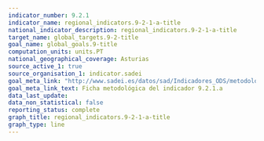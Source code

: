 ```yaml
---
indicator_number: 9.2.1
indicator_name: regional_indicators.9-2-1-a-title
national_indicator_description: regional_indicators.9-2-1-a-title
target_name: global_targets.9-2-title
goal_name: global_goals.9-title
computation_units: units.PT
national_geographical_coverage: Asturias
source_active_1: true
source_organisation_1: indicator.sadei
goal_meta_link: "http://www.sadei.es/datos/sad/Indicadores_ODS/metodologia/9.2.1.a.pdf"
goal_meta_link_text: Ficha metodológica del indicador 9.2.1.a
data_last_update:  
data_non_statistical: false
reporting_status: complete
graph_title: regional_indicators.9-2-1-a-title
graph_type: line
---
```

